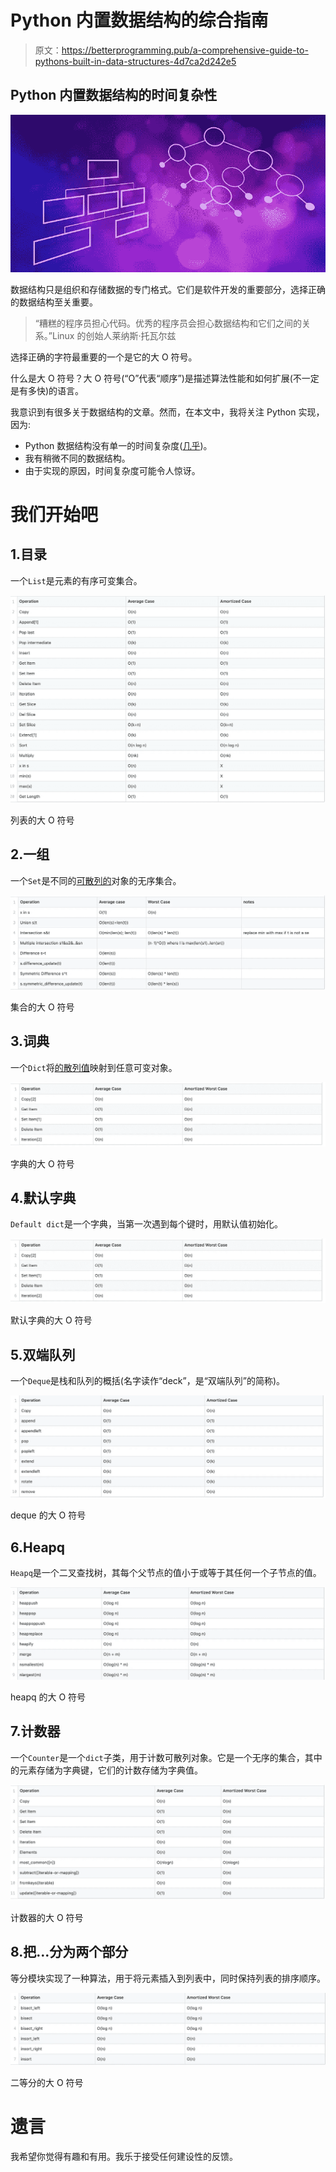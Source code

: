 # Python 内置数据结构的综合指南

> 原文：<https://betterprogramming.pub/a-comprehensive-guide-to-pythons-built-in-data-structures-4d7ca2d242e5>

## Python 内置数据结构的时间复杂性

![](img/53aa3d2dd3a25648e6c32abc068427fe.png)

数据结构只是组织和存储数据的专门格式。它们是软件开发的重要部分，选择正确的数据结构至关重要。

> “糟糕的程序员担心代码。优秀的程序员会担心数据结构和它们之间的关系。”Linux 的创始人莱纳斯·托瓦尔兹

选择正确的字符最重要的一个是它的大 O 符号。

什么是大 O 符号？大 O 符号(“O”代表“顺序”)是描述算法性能和如何扩展(不一定是有多快)的语言。

我意识到有很多关于数据结构的文章。然而，在本文中，我将关注 Python 实现，因为:

*   Python 数据结构没有单一的时间复杂度([几乎](https://wiki.python.org/moin/TimeComplexity))。
*   我有稍微不同的数据结构。
*   由于实现的原因，时间复杂度可能令人惊讶。

# 我们开始吧

## 1.目录

一个`List`是元素的有序可变集合。

![](img/4a87f5c023c819535b52df067473b746.png)

列表的大 O 符号

## 2.一组

一个`Set`是不同的[可散列的](https://docs.python.org/2/glossary.html#term-hashable)对象的无序集合。

![](img/351ac7a0b299edd6e23fc6a7642ecf31.png)

集合的大 O 符号

## 3.词典

一个`Dict`将[的散列值](https://docs.python.org/2/glossary.html#term-hashable)映射到任意可变对象。

![](img/157c2d42da0bbd887309a512949882d5.png)

字典的大 O 符号

## 4.默认字典

`Default dict`是一个字典，当第一次遇到每个键时，用默认值初始化。

![](img/157c2d42da0bbd887309a512949882d5.png)

默认字典的大 O 符号

## 5.双端队列

一个`Deque`是栈和队列的概括(名字读作“deck”，是“双端队列”的简称)。

![](img/964445b89008c65e485d6388557912ba.png)

deque 的大 O 符号

## 6.Heapq

`Heapq`是一个二叉查找树，其每个父节点的值小于或等于其任何一个子节点的值。

![](img/92f7a108091ba5a01d9f07c9e39546f0.png)

heapq 的大 O 符号

## 7.计数器

一个`Counter`是一个`dict`子类，用于计数可散列对象。它是一个无序的集合，其中的元素存储为字典键，它们的计数存储为字典值。

![](img/8b8d07d7b42e0b19198c9e5818117a7f.png)

计数器的大 O 符号

## 8.把…分为两个部分

等分模块实现了一种算法，用于将元素插入到列表中，同时保持列表的排序顺序。

![](img/cb7c09f7a1b1805e5460e3ad15d84854.png)

二等分的大 O 符号

# 遗言

我希望你觉得有趣和有用。我乐于接受任何建设性的反馈。